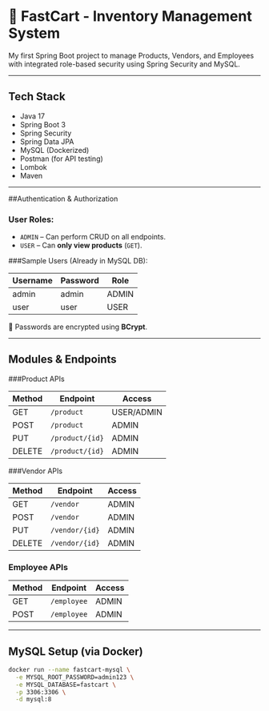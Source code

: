 # 🛒 FastCart - Inventory Management System

My first Spring Boot project to manage Products, Vendors, and Employees with integrated role-based security using Spring Security and MySQL.

---

## Tech Stack

- Java 17
- Spring Boot 3
- Spring Security
- Spring Data JPA
- MySQL (Dockerized)
- Postman (for API testing)
- Lombok
- Maven

---

##Authentication & Authorization

### User Roles:
- `ADMIN` – Can perform CRUD on all endpoints.
- `USER` – Can **only view products** (`GET`).

###Sample Users (Already in MySQL DB):

| Username | Password | Role  |
|----------|----------|-------|
| admin    | admin    | ADMIN |
| user     | user     | USER  |

🧂 Passwords are encrypted using **BCrypt**.

---

## Modules & Endpoints

###Product APIs

| Method | Endpoint           | Access   |
|--------|--------------------|----------|
| GET    | `/product`         | USER/ADMIN |
| POST   | `/product`         | ADMIN   |
| PUT    | `/product/{id}`    | ADMIN   |
| DELETE | `/product/{id}`    | ADMIN   |

###Vendor APIs

| Method | Endpoint          | Access   |
|--------|-------------------|----------|
| GET    | `/vendor`         | ADMIN   |
| POST   | `/vendor`         | ADMIN   |
| PUT    | `/vendor/{id}`    | ADMIN   |
| DELETE | `/vendor/{id}`    | ADMIN   |

### Employee APIs

| Method | Endpoint          | Access   |
|--------|-------------------|----------|
| GET    | `/employee`       | ADMIN   |
| POST   | `/employee`       | ADMIN   |

---

## MySQL Setup (via Docker)

```bash
docker run --name fastcart-mysql \
  -e MYSQL_ROOT_PASSWORD=admin123 \
  -e MYSQL_DATABASE=fastcart \
  -p 3306:3306 \
  -d mysql:8
